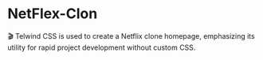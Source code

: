 # NetFlex-Clon
🎬 Telwind CSS is used to create a Netflix clone homepage, emphasizing its utility for rapid project development without custom CSS. 
